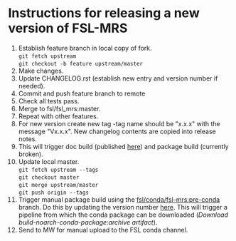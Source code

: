 Instructions for releasing a new version of FSL-MRS
===================================================
1. Establish feature branch in local copy of fork.  
```git fetch upstream```  
```git checkout -b feature upstream/master```
2. Make changes.
3. Update CHANGELOG.rst (establish new entry and version number if needed).
4. Commit and push feature branch to remote
5. Check all tests pass.
6. Merge to fsl/fsl_mrs:master.
7. Repeat with other features.
8. For new version create new tag -tag name should be "x.x.x" with the message "Vx.x.x". New changelog contents are copied into release notes.
9. This will trigger doc build (published [here](https://open.win.ox.ac.uk/pages/fsl/fsl_mrs/)) and package build (currently broken).
10. Update local master.  
    ```git fetch upstream --tags```  
    ```git checkout master```  
    ```git merge upstream/master```  
    ```git push origin --tags```
11. Trigger manual package build using the [fsl/conda/fsl-mrs:pre-conda](https://git.fmrib.ox.ac.uk/fsl/conda/fsl-mrs:pre-conda) branch. Do this by updating the version number [here](https://git.fmrib.ox.ac.uk/fsl/conda/fsl-mrs/-/blob/mnt/pre-conda/meta.yaml#L6). This will trigger a pipeline from which the conda package can be downloaded (*Download build-noarch-conda-package:archive artifact*).
12. Send to MW for manual upload to the FSL conda channel.
